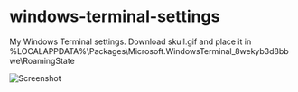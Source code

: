 # windows-terminal-settings

My Windows Terminal settings. 
Download skull.gif and place it in %LOCALAPPDATA%\Packages\Microsoft.WindowsTerminal_8wekyb3d8bbwe\RoamingState


![Screenshot](https://imgur.com/SoVZzGN)
